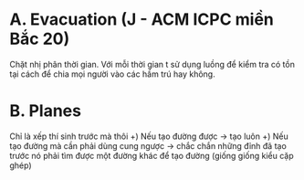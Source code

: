 
# A. Evacuation (J - ACM ICPC miền Bắc 20)
Chặt nhị phân thời gian. Với mỗi thời gian t sử dụng luồng để kiểm tra có tồn tại cách để chia mọi người vào các hầm trú hay không.

# B. Planes
Chỉ là xếp thí sinh trước mà thôi
+) Nếu tạo đường được -> tạo luôn
+) Nếu tạo đường mà cần phải dùng cung ngược -> chắc chắn những đỉnh đã tạo trước nó phải tìm được một đường khác để tạo đường (giống giống kiểu cặp ghép)

<!--stackedit_data:
eyJoaXN0b3J5IjpbMTA4NTI0OTM2NiwtOTQ1OTc1MTE5LDE1OT
Y4NzY5NDcsOTA5MjkxNDE3LDI5NjY5ODkyNV19
-->